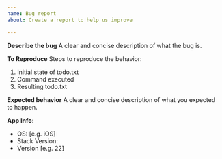 ```yaml
---
name: Bug report
about: Create a report to help us improve

---
```


**Describe the bug**
A clear and concise description of what the bug is.

**To Reproduce**
Steps to reproduce the behavior:
1. Initial state of todo.txt
2. Command executed
3. Resulting todo.txt


**Expected behavior**
A clear and concise description of what you expected to happen.


**App Info:**
 - OS: [e.g. iOS]
 - Stack Version:
 - Version [e.g. 22]
